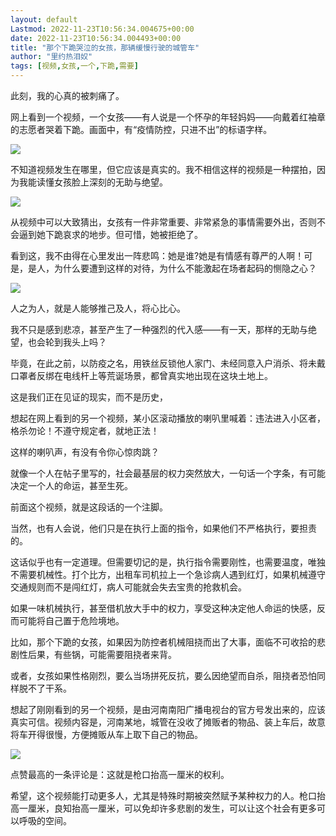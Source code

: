 ```yaml
---
layout: default
Lastmod: 2022-11-23T10:56:34.004675+00:00
date: 2022-11-23T10:56:34.004493+00:00
title: "那个下跪哭泣的女孩，那辆缓慢行驶的城管车"
author: "里约热泪奴"
tags: [视频,女孩,一个,下跪,需要]
---
```


此刻，我的心真的被刺痛了。

网上看到一个视频，一个女孩——有人说是一个怀孕的年轻妈妈——向戴着红袖章的志愿者哭着下跪。画面中，有“疫情防控，只进不出”的标语字样。

![](https://images.weserv.nl/?url=https%3A//mmbiz.qpic.cn/mmbiz_jpg/438THibDT1nORTd5cENicoaTjl3JYv5lpkIKuP9Rd3F1geOxaqj8icCBg7IMhruMhtbZRKRvK1VUDtC8SlF2kyUpw/640%3Fwx_fmt%3Djpeg)

不知道视频发生在哪里，但它应该是真实的。我不相信这样的视频是一种摆拍，因为我能读懂女孩脸上深刻的无助与绝望。

![](https://images.weserv.nl/?url=https%3A//mmbiz.qpic.cn/mmbiz_jpg/438THibDT1nORTd5cENicoaTjl3JYv5lpkpXfAEY9ibJVqnSqLCFoZYzEubSXgsZSQiaEJZ52I8nLDpQkykILat11Q/640%3Fwx_fmt%3Djpeg)

从视频中可以大致猜出，女孩有一件非常重要、非常紧急的事情需要外出，否则不会逼到她下跪哀求的地步。但可惜，她被拒绝了。

看到这，我不由得在心里发出一阵悲鸣：她是谁?她是有情感有尊严的人啊！可是，是人，为什么要遭到这样的对待，为什么不能激起在场者起码的恻隐之心？

![](https://images.weserv.nl/?url=https%3A//mmbiz.qpic.cn/mmbiz_jpg/438THibDT1nORTd5cENicoaTjl3JYv5lpkZ4yzbVcIGwSdHocyvbMcWDJRKzX4O3BFf6RZP1VqBsqjjnDZWgAs5A/640%3Fwx_fmt%3Djpeg)

人之为人，就是人能够推己及人，将心比心。

我不只是感到悲凉，甚至产生了一种强烈的代入感——有一天，那样的无助与绝望，也会轮到我头上吗？

毕竟，在此之前，以防疫之名，用铁丝反锁他人家门、未经同意入户消杀、将未戴口罩者反绑在电线杆上等荒诞场景，都曾真实地出现在这块土地上。

这是我们正在见证的现实，而不是历史，

想起在网上看到的另一个视频，某小区滚动播放的喇叭里喊着：违法进入小区者，格杀勿论！不遵守规定者，就地正法！

这样的喇叭声，有没有令你心惊肉跳？

就像一个人在帖子里写的，社会最基层的权力突然放大，一句话一个字条，有可能决定一个人的命运，甚至生死。

前面这个视频，就是这段话的一个注脚。

当然，也有人会说，他们只是在执行上面的指令，如果他们不严格执行，要担责的。

这话似乎也有一定道理。但需要切记的是，执行指令需要刚性，也需要温度，唯独不需要机械性。打个比方，出租车司机拉上一个急诊病人遇到红灯，如果机械遵守交通规则而不是闯红灯，病人可能就会失去宝贵的抢救机会。

如果一味机械执行，甚至借机放大手中的权力，享受这种决定他人命运的快感，反而可能将自己置于危险境地。

比如，那个下跪的女孩，如果因为防控者机械阻挠而出了大事，面临不可收拾的悲剧性后果，有些锅，可能需要阻挠者来背。

或者，女孩如果性格刚烈，要么当场拼死反抗，要么因绝望而自杀，阻挠者恐怕同样脱不了干系。

想起了刚刚看到的另一个视频，是由河南南阳广播电视台的官方号发出来的，应该真实可信。视频内容是，河南某地，城管在没收了摊贩者的物品、装上车后，故意将车开得很慢，方便摊贩从车上取下自己的物品。

![](https://images.weserv.nl/?url=https%3A//mmbiz.qpic.cn/mmbiz_jpg/438THibDT1nORTd5cENicoaTjl3JYv5lpk7vviaicJ3epiambr2enEUiamU46XUwsAAxxsftFTHialibb6NSnDpCsm4WjA/640%3Fwx_fmt%3Djpeg)

点赞最高的一条评论是：这就是枪口抬高一厘米的权利。

希望，这个视频能打动更多人，尤其是特殊时期被突然赋予某种权力的人。枪口抬高一厘米，良知抬高一厘米，可以免却许多悲剧的发生，可以让这个社会有更多可以呼吸的空间。

